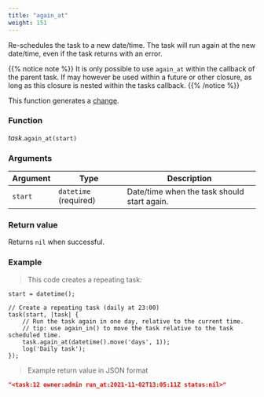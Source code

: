 ```yaml
---
title: "again_at"
weight: 151
---
```


Re-schedules the task to a new date/time. The task will run again at the new date/time, even if the task returns with an error.

{{% notice note %}}
It is only possible to use `again_at` within the callback of the parent task. If may however be used within a future or other closure, as long as this closure is nested within the tasks callback.
{{% /notice %}}

This function generates a [change](../../../overview/changes).

### Function

*task*.`again_at(start)`

### Arguments

Argument | Type | Description
-------- | ---- | -----------
`start` | `datetime` (required) | Date/time when the task should start again.

### Return value

Returns `nil` when successful.

### Example

> This code creates a repeating task:

```thingsdb,should_pass
start = datetime();

// Create a repeating task (daily at 23:00)
task(start, |task| {
    // Run the task again in one day, relative to the current time.
    // tip: use again_in() to move the task relative to the task scheduled time.
    task.again_at(datetime().move('days', 1));
    log('Daily task');
});
```

> Example return value in JSON format

```json
"<task:12 owner:admin run_at:2021-11-02T13:05:11Z status:nil>"
```
